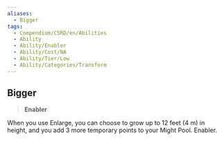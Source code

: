 ```yaml
---
aliases:
  - Bigger
tags:
  - Compendium/CSRD/en/Abilities
  - Ability
  - Ability/Enabler
  - Ability/Cost/NA
  - Ability/Tier/Low
  - Ability/Categories/Transform
---
```

  
    
## Bigger    
>**Enabler**  
    
When you use Enlarge, you can choose to grow up to 12 feet (4 m) in height, and you add 3 more temporary points to your Might Pool. Enabler.